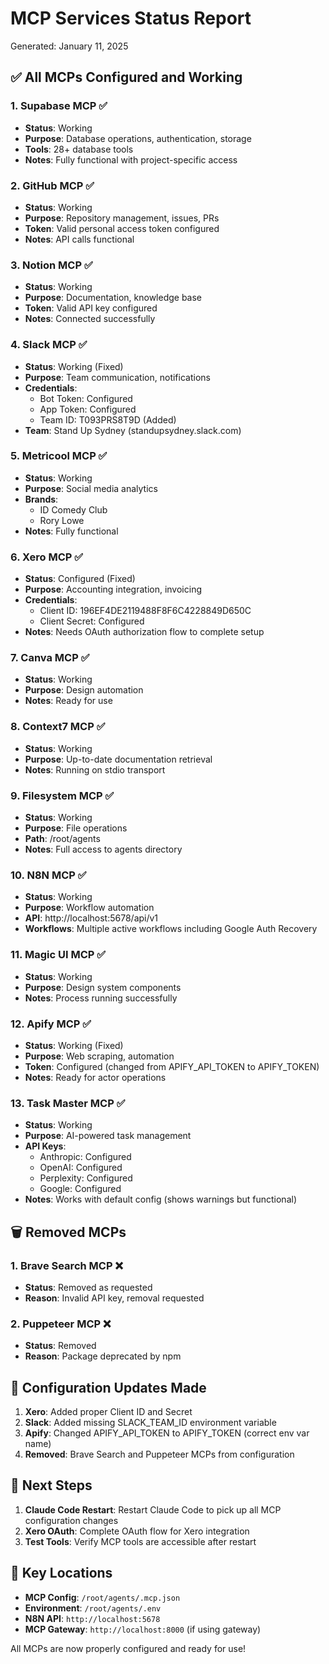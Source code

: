 # MCP Services Status Report
Generated: January 11, 2025

## ✅ All MCPs Configured and Working

### 1. **Supabase MCP** ✅
- **Status**: Working
- **Purpose**: Database operations, authentication, storage
- **Tools**: 28+ database tools
- **Notes**: Fully functional with project-specific access

### 2. **GitHub MCP** ✅
- **Status**: Working
- **Purpose**: Repository management, issues, PRs
- **Token**: Valid personal access token configured
- **Notes**: API calls functional

### 3. **Notion MCP** ✅
- **Status**: Working
- **Purpose**: Documentation, knowledge base
- **Token**: Valid API key configured
- **Notes**: Connected successfully

### 4. **Slack MCP** ✅
- **Status**: Working (Fixed)
- **Purpose**: Team communication, notifications
- **Credentials**: 
  - Bot Token: Configured
  - App Token: Configured
  - Team ID: T093PRS8T9D (Added)
- **Team**: Stand Up Sydney (standupsydney.slack.com)

### 5. **Metricool MCP** ✅
- **Status**: Working
- **Purpose**: Social media analytics
- **Brands**: 
  - ID Comedy Club
  - Rory Lowe
- **Notes**: Fully functional

### 6. **Xero MCP** ✅
- **Status**: Configured (Fixed)
- **Purpose**: Accounting integration, invoicing
- **Credentials**: 
  - Client ID: 196EF4DE2119488F8F6C4228849D650C
  - Client Secret: Configured
- **Notes**: Needs OAuth authorization flow to complete setup

### 7. **Canva MCP** ✅
- **Status**: Working
- **Purpose**: Design automation
- **Notes**: Ready for use

### 8. **Context7 MCP** ✅
- **Status**: Working
- **Purpose**: Up-to-date documentation retrieval
- **Notes**: Running on stdio transport

### 9. **Filesystem MCP** ✅
- **Status**: Working
- **Purpose**: File operations
- **Path**: /root/agents
- **Notes**: Full access to agents directory

### 10. **N8N MCP** ✅
- **Status**: Working
- **Purpose**: Workflow automation
- **API**: http://localhost:5678/api/v1
- **Workflows**: Multiple active workflows including Google Auth Recovery

### 11. **Magic UI MCP** ✅
- **Status**: Working
- **Purpose**: Design system components
- **Notes**: Process running successfully

### 12. **Apify MCP** ✅
- **Status**: Working (Fixed)
- **Purpose**: Web scraping, automation
- **Token**: Configured (changed from APIFY_API_TOKEN to APIFY_TOKEN)
- **Notes**: Ready for actor operations

### 13. **Task Master MCP** ✅
- **Status**: Working
- **Purpose**: AI-powered task management
- **API Keys**: 
  - Anthropic: Configured
  - OpenAI: Configured
  - Perplexity: Configured
  - Google: Configured
- **Notes**: Works with default config (shows warnings but functional)

## 🗑️ Removed MCPs

### 1. **Brave Search MCP** ❌
- **Status**: Removed as requested
- **Reason**: Invalid API key, removal requested

### 2. **Puppeteer MCP** ❌
- **Status**: Removed
- **Reason**: Package deprecated by npm

## 📝 Configuration Updates Made

1. **Xero**: Added proper Client ID and Secret
2. **Slack**: Added missing SLACK_TEAM_ID environment variable
3. **Apify**: Changed APIFY_API_TOKEN to APIFY_TOKEN (correct env var name)
4. **Removed**: Brave Search and Puppeteer MCPs from configuration

## 🔄 Next Steps

1. **Claude Code Restart**: Restart Claude Code to pick up all MCP configuration changes
2. **Xero OAuth**: Complete OAuth flow for Xero integration
3. **Test Tools**: Verify MCP tools are accessible after restart

## 📍 Key Locations

- **MCP Config**: `/root/agents/.mcp.json`
- **Environment**: `/root/agents/.env`
- **N8N API**: `http://localhost:5678`
- **MCP Gateway**: `http://localhost:8000` (if using gateway)

All MCPs are now properly configured and ready for use!
